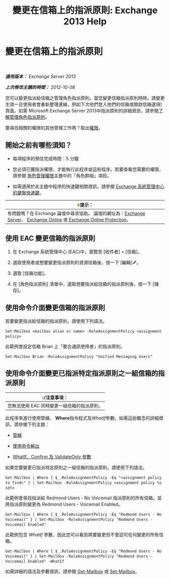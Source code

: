 ﻿---
title: '變更在信箱上的指派原則: Exchange 2013 Help'
TOCTitle: 變更在信箱上的指派原則
ms:assetid: 011690a5-233a-4c03-8842-92276f899a89
ms:mtpsurl: https://technet.microsoft.com/zh-tw/library/Dd638076(v=EXCHG.150)
ms:contentKeyID: 50472452
ms.date: 05/21/2018
mtps_version: v=EXCHG.150
ms.translationtype: MT
---

# 變更在信箱上的指派原則

 

_**適用版本：** Exchange Server 2013_

_**上次修改主題的時間：** 2012-10-08_

您可以變更指派給信箱之管理角色指派原則。當您變更信箱指派原則時時，請變更生效一旦使用者會重新整理連線，例如下次他們登入他們的信箱或開啟信箱選項\] 頁面。如需 Microsoft Exchange Server 2013中指派原則的詳細資訊，請參閱[了解管理角色指派原則](understanding-management-role-assignment-policies-exchange-2013-help.md)。

要尋找相關的權限的其他管理工作嗎？取出[權限](permissions-exchange-2013-help.md)。

## 開始之前有哪些須知？

  - 每項程序的預估完成時間：5 分鐘

  - 您必須已獲指派權限，才能執行此程序或這些程序。若要查看您需要的權限，請參閱 [角色管理權限](role-management-permissions-exchange-2013-help.md)主題中的「角色群組」項目。

  - 如需適用於此主題中程序的快速鍵相關資訊，請參閱 [Exchange 系統管理中心的鍵盤快速鍵](keyboard-shortcuts-in-the-exchange-admin-center-exchange-online-protection-help.md)。

<table>
<thead>
<tr class="header">
<th><img src="images/Bb124558.tip(EXCHG.150).gif" title="提示" alt="提示" />提示：</th>
</tr>
</thead>
<tbody>
<tr class="odd">
<td>有問題嗎？在 Exchange 論壇中尋求協助。 論壇的網址為：<a href="https://go.microsoft.com/fwlink/p/?linkid=60612">Exchange Server</a>、 <a href="https://go.microsoft.com/fwlink/p/?linkid=267542">Exchange Online</a> 或 <a href="https://go.microsoft.com/fwlink/p/?linkid=285351">Exchange Online Protection</a>。</td>
</tr>
</tbody>
</table>


## 使用 EAC 變更信箱的指派原則

1.  在 Exchange 系統管理中心 (EAC)中，瀏覽至 \[收件者\] \> \[信箱\]。

2.  選取使用者或想要變更指派原則的資源信箱後，按一下 \[編輯\]![編輯圖示](images/JJ218640.6f53ccb2-1f13-4c02-bea0-30690e6ea71d(EXCHG.150).gif "編輯圖示")。

3.  選取 \[信箱功能\]。

4.  在 \[角色指派原則\] 清單中，選取想要指派給信箱的指派原則後，按一下 \[儲存\]。

## 使用命令介面變更信箱的指派原則

若要變更指派給信箱的指派原則，請使用下列語法。

    Set-Mailbox <mailbox alias or name> -RoleAssignmentPolicy <assignment policy>

此範例會設定信箱 Brian 上「整合通訊使用者」的指派原則。

    Set-Mailbox Brian -RoleAssignmentPolicy "Unified Messaging Users"

## 使用命令介面變更已指派特定指派原則之一組信箱的指派原則

<table>
<thead>
<tr class="header">
<th><img src="images/Bb124558.note(EXCHG.150).gif" title="注意事項" alt="注意事項" />注意事項：</th>
</tr>
</thead>
<tbody>
<tr class="odd">
<td>您無法使用 EAC 同時變更一組信箱的指派原則。</td>
</tr>
</tbody>
</table>


此程序來進行使用管線、 **Where**指令程式及*WhatIf*參數。如需這些概念的詳細資訊，請參閱下列主題：

  - [管線](https://technet.microsoft.com/zh-tw/library/aa998260\(v=exchg.150\))

  - [使用命令輸出](working-with-command-output-exchange-2013-help.md)

  - [WhatIf、Confirm 及 ValidateOnly 參數](whatif-confirm-and-validateonly-switches-exchange-2013-help.md)

如果您要變更已指派特定原則之一組信箱的指派原則，請使用下列語法。

    Get-Mailbox | Where { $_.RoleAssignmentPolicy -Eq "<assignment policy to find>" } | Set-Mailbox -RoleAssignmentPolicy <assignment policy to set>

此範例會尋找指派給 Redmond Users - No Voicemail 指派原則的所有信箱，並將指派原則變更為 Redmond Users - Voicemail Enabled。

    Get-Mailbox | Where { $_.RoleAssignmentPolicy -Eq "Redmond Users - No Voicemail" } | Set-Mailbox -RoleAssignmentPolicy "Redmond Users - Voicemail Enabled"

此範例包含 *WhatIf* 參數，因此您可以看到將要變更但不會認可任何變更的所有信箱。

    Get-Mailbox | Where { $_.RoleAssignmentPolicy -Eq "Redmond Users - No Voicemail" } | Set-Mailbox -RoleAssignmentPolicy "Redmond Users - Voicemail Enabled" -WhatIf

如需詳細的語法及參數資訊，請參閱 [Get-Mailbox](https://technet.microsoft.com/zh-tw/library/bb123685\(v=exchg.150\)) 或 [Set-Mailbox](https://technet.microsoft.com/zh-tw/library/bb123981\(v=exchg.150\))。

